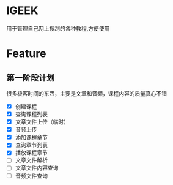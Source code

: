 # IGEEK
 用于管理自己网上搜刮的各种教程,方便使用
 
# Feature
## 第一阶段计划
很多极客时间的东西，主要是文章和音频，课程内容的质量真心不错
- [x] 创建课程
- [x] 查询课程列表
- [x] 文章文件上传（临时）
- [x] 音频上传
- [x] 添加课程章节
- [x] 查询章节列表
- [x] 播放课程章节
- [ ] 文章文件解析
- [ ] 文章文件内容查询
- [ ] 音频文件查询